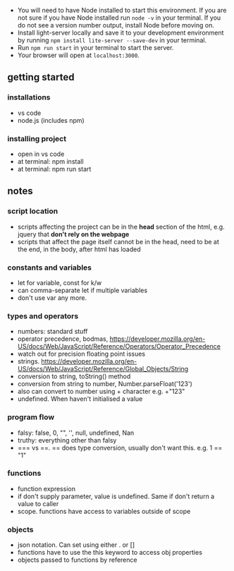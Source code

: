- You will need to have Node installed to start this environment. If you are not sure if you have Node installed run `node -v` in your terminal. If you do not see a version number output, install Node before moving on.
- Install light-server locally and save it to your development environment by running `npm install lite-server --save-dev` in your terminal.
- Run `npm run start` in your terminal to start the server.
- Your browser will open at `localhost:3000`.

## getting started
### installations
 - vs code
 - node.js (includes npm)

### installing project
 - open in vs code
 - at terminal: npm install
 - at terminal: npm run start

## notes

### script location
  - scripts affecting the project can be in the **head** section of the html, e.g. jquery that **don't rely on the webpage**
  - scripts that affect the page itself cannot be in the head, need to be at the end, in the body, after html has loaded


### constants and variables
 - let for variable, const for k/w
 - can comma-separate let if multiple variables
 - don't use var any more. 

### types and operators
 - numbers: standard stuff
 - operator precedence, bodmas, https://developer.mozilla.org/en-US/docs/Web/JavaScript/Reference/Operators/Operator_Precedence
 - watch out for precision floating point issues
 - strings. https://developer.mozilla.org/en-US/docs/Web/JavaScript/Reference/Global_Objects/String
 - conversion to string, toString() method
 - conversion from string to number, Number.parseFloat('123')
 - also can convert to number using + character e.g. +"123"
 - undefined. When haven't initialised a value

### program flow
 - falsy: false, 0, "", '', null, undefined, Nan
 - truthy: everything other than falsy
 - === vs ==. == does type conversion, usually don't want this. e.g. 1 == "1"

### functions
 - function expression
 - if don't supply parameter, value is undefined. Same if don't return a value to caller
 - scope. functions have access to variables outside of scope

### objects
 - json notation. Can set using either . or []
 - functions have to use the this keyword to access obj properties
 - objects passed to functions by reference
 

